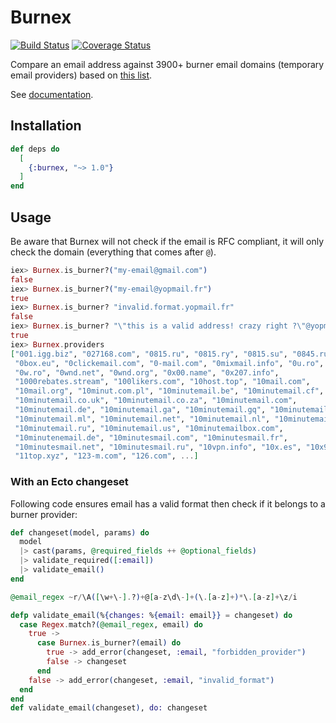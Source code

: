 # Burnex

[![Build Status](https://github.com/Betree/burnex/workflows/Test/badge.svg)](https://github.com/Betree/burnex/actions)
[![Coverage Status](https://coveralls.io/repos/github/Betree/burnex/badge.svg?branch=master)](https://coveralls.io/github/Betree/burnex?branch=master)

Compare an email address against 3900+ burner email domains (temporary email providers) based on
[this list](https://github.com/wesbos/burner-email-providers).

See [documentation](https://hexdocs.pm/burnex/Burnex.html).

## Installation

```elixir
def deps do
  [
    {:burnex, "~> 1.0"}
  ]
end
```

## Usage

Be aware that Burnex will not check if the email is RFC compliant, it will only
check the domain (everything that comes after `@`).

```elixir
iex> Burnex.is_burner?("my-email@gmail.com")
false
iex> Burnex.is_burner?("my-email@yopmail.fr")
true
iex> Burnex.is_burner? "invalid.format.yopmail.fr"
false
iex> Burnex.is_burner? "\"this is a valid address! crazy right ?\"@yopmail.fr"
true
iex> Burnex.providers
["001.igg.biz", "027168.com", "0815.ru", "0815.ry", "0815.su", "0845.ru",
 "0box.eu", "0clickemail.com", "0-mail.com", "0mixmail.info", "0u.ro", "0v.ro",
 "0w.ro", "0wnd.net", "0wnd.org", "0x00.name", "0x207.info",
 "1000rebates.stream", "100likers.com", "10host.top", "10mail.com",
 "10mail.org", "10minut.com.pl", "10minutemail.be", "10minutemail.cf",
 "10minutemail.co.uk", "10minutemail.co.za", "10minutemail.com",
 "10minutemail.de", "10minutemail.ga", "10minutemail.gq", "10minutemail.info",
 "10minutemail.ml", "10minutemail.net", "10minutemail.nl", "10minutemail.org",
 "10minutemail.ru", "10minutemail.us", "10minutemailbox.com",
 "10minutenemail.de", "10minutesmail.com", "10minutesmail.fr",
 "10minutesmail.net", "10minutesmail.ru", "10vpn.info", "10x.es", "10x9.com",
 "11top.xyz", "123-m.com", "126.com", ...]
```

### With an Ecto changeset

Following code ensures email has a valid format then check if it belongs to a burner provider:

```elixir
def changeset(model, params) do
  model
  |> cast(params, @required_fields ++ @optional_fields)
  |> validate_required([:email])
  |> validate_email()
end

@email_regex ~r/\A([\w+\-].?)+@[a-z\d\-]+(\.[a-z]+)*\.[a-z]+\z/i

defp validate_email(%{changes: %{email: email}} = changeset) do
  case Regex.match?(@email_regex, email) do
    true ->
      case Burnex.is_burner?(email) do
        true -> add_error(changeset, :email, "forbidden_provider")
        false -> changeset
      end
    false -> add_error(changeset, :email, "invalid_format")
  end
end
def validate_email(changeset), do: changeset
```
